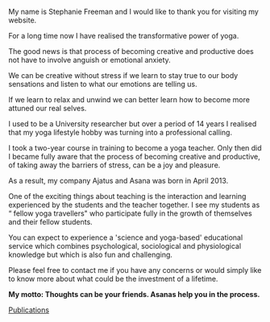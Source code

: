 My name is Stephanie Freeman and I would like to thank you for visiting my website.

For a long time now I have realised the transformative power of yoga.

The good news is that process of becoming creative and productive does not have to involve anguish or emotional anxiety.

We can be creative without stress if we learn to stay true to our body sensations and listen to what our emotions are telling us.

If we learn to relax and unwind we can better learn how to become more attuned our real selves.

I used to be a University researcher but over a period of 14 years I realised that my yoga lifestyle hobby was turning into a professional calling.

I took a two-year course in training to become a yoga teacher. Only then did I became fully aware that the process of becoming creative and productive, of taking away the barriers of stress, can be a joy and pleasure.

As a result, my company Ajatus and Asana was born in April 2013.

One of the exciting things about teaching is the interaction and learning experienced by the students and the teacher together. I see my students as “ fellow yoga travellers" who participate fully in the growth of themselves and their fellow students.

You can expect to experience a 'science and yoga-based' educational service which combines
psychological, sociological and physiological knowledge but which is also fun and challenging.

Please feel free to contact me if you have any concerns or would simply like to know more
about what could be the investment of a lifetime.

**My motto: Thoughts can be your friends. Asanas help you in the process.**

[Publications](/en/publications.html)


